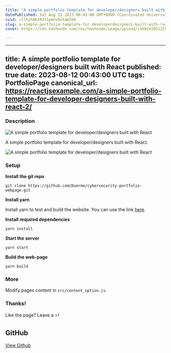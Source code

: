 ```yaml
---
title: "A simple portfolio template for developer/designers built with React"
datePublished: Sat Aug 12 2023 00:43:00 GMT+0000 (Coordinated Universal Time)
cuid: cllhjh86103r1pmnv6o5a6fm6
slug: a-simple-portfolio-template-for-developerdesigners-built-with-react-1
cover: https://cdn.hashnode.com/res/hashnode/image/upload/v1692420512596/294934ad-d632-47f9-a40e-df121819305a.jpeg

---
```


---
title: A simple portfolio template for developer/designers built with React
published: true
date: 2023-08-12 00:43:00 UTC
tags: PortfolioPage
canonical_url: https://reactjsexample.com/a-simple-portfolio-template-for-developer-designers-built-with-react-2/
---

### Description
 ![A simple portfolio template for developer/designers built with React](https://cdn.hashnode.com/res/hashnode/image/upload/v1692420512596/294934ad-d632-47f9-a40e-df121819305a.jpeg)

A simple portfolio template for developer/designers built with React.

![A simple portfolio template for developer/designers built with React](https://github.com/Duerme/cybersecurity-portfolio-webpage/raw/main/src/assets/images/page.gif)

### Setup

**Install the git repo**

```
git clone https://github.com/Duerme/cybersecurity-portfolio-webpage.git
```

**Install yarn**

Install yarn to test and build the website. You can use the link [here](https://classic.yarnpkg.com/lang/en/docs/install/).

**Install required dependencies**

```
yarn install
```

**Start the server**

```
yarn start
```

**Build the web-page**

```
yarn build
```

### More

Modify pages content in `src/content_option.js`.

### Thanks!

Like the page? Leave a ⭐!

## GitHub

[View Github](https://github.com/Duerme/cybersecurity-portfolio-webpage?ref=reactjsexample.com)